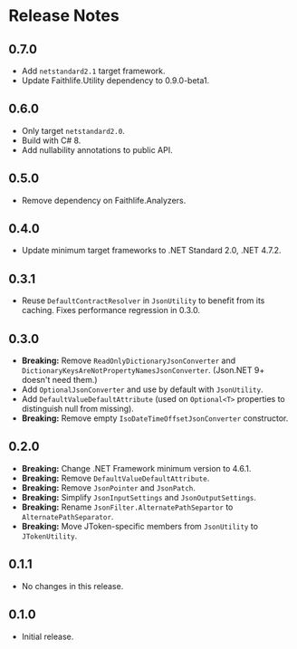 # Release Notes

## 0.7.0

* Add `netstandard2.1` target framework.
* Update Faithlife.Utility dependency to 0.9.0-beta1.

## 0.6.0

* Only target `netstandard2.0`.
* Build with C# 8.
* Add nullability annotations to public API.

## 0.5.0

* Remove dependency on Faithlife.Analyzers.

## 0.4.0

* Update minimum target frameworks to .NET Standard 2.0, .NET 4.7.2.

## 0.3.1

* Reuse `DefaultContractResolver` in `JsonUtility` to benefit from its caching. Fixes performance regression in 0.3.0.

## 0.3.0

* **Breaking:** Remove `ReadOnlyDictionaryJsonConverter`  and `DictionaryKeysAreNotPropertyNamesJsonConverter`. (Json.NET 9+ doesn't need them.)
* Add `OptionalJsonConverter` and use by default with `JsonUtility`.
* Add `DefaultValueDefaultAttribute` (used on `Optional<T>` properties to distinguish null from missing).
* **Breaking:** Remove empty `IsoDateTimeOffsetJsonConverter` constructor.

## 0.2.0

* **Breaking:** Change .NET Framework minimum version to 4.6.1.
* **Breaking:** Remove `DefaultValueDefaultAttribute`.
* **Breaking:** Remove `JsonPointer` and `JsonPatch`.
* **Breaking:** Simplify `JsonInputSettings` and `JsonOutputSettings`.
* **Breaking:** Rename `JsonFilter.AlternatePathSepartor` to `AlternatePathSeparator`.
* **Breaking:** Move JToken-specific members from `JsonUtility` to `JTokenUtility`.

## 0.1.1

* No changes in this release.

## 0.1.0

* Initial release.
